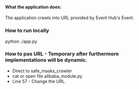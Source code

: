#### What the application does:

The application crawls into URL provided by Event Hub's Event.




### How to run locally

python ./app.py



### How to pas URL - Temporary after furthermore implementations will be dynamic.

- Direct to safe_masks_crawler
- cat or open file alibaba_module.py
- Line 57 - Change the URL.
